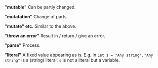 **"mutable"** Can be partly changed.

**"mutatation"** Change of parts.

**"mutate" etc.** Similar to the above.

**"throw an error"** Result in / return / give an error.

**"parse"** Process.

**"literal"** A fixed value appearing as is. E.g. in `Let s = "Any string"`, `"Any string"` is a (string) literal; `s` is not a literal but a variable.
